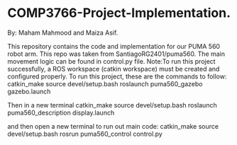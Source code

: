 # COMP3766-Project-Implementation.

By: Maham Mahmood and Maiza Asif.

This repository contains the code and implementation for our PUMA 560 robot arm. This repo was taken from SantiagoRG2401/puma560. The main movement logic can be found in control.py file. 
Note:To run this project successfully, a ROS workspace (catkin workspace) must be created and configured properly.
To run this project, these are the commands to follow:
catkin_make
source devel/setup.bash
roslaunch puma560_gazebo gazebo.launch

Then in a new terminal
catkin_make
source devel/setup.bash
roslaunch puma560_description display.launch

and then open a new terminal to run out main code:
catkin_make
source devel/setup.bash
rosrun puma560_control control.py




